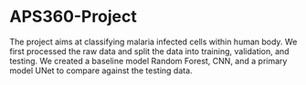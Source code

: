# APS360-Project
The project aims at classifying malaria infected cells within human body.
We first processed the raw data and split the data into training, validation, and testing.
We created a baseline model Random Forest, CNN, and a primary model UNet to compare against the testing data.

